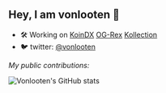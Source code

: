 ## Hey, I am vonlooten 👋

- 🛠️ Working on [KoinDX](https://koindx.com) [OG-Rex](https://ogrex.io) [Kollection](https://kollection.app) 
- 🐦 twitter: [@vonlooten](https://twitter.com/vonlooten)


*My public contributions:*

![Vonlooten's GitHub stats](https://github-readme-stats.vercel.app/api?username=vonlooten)

